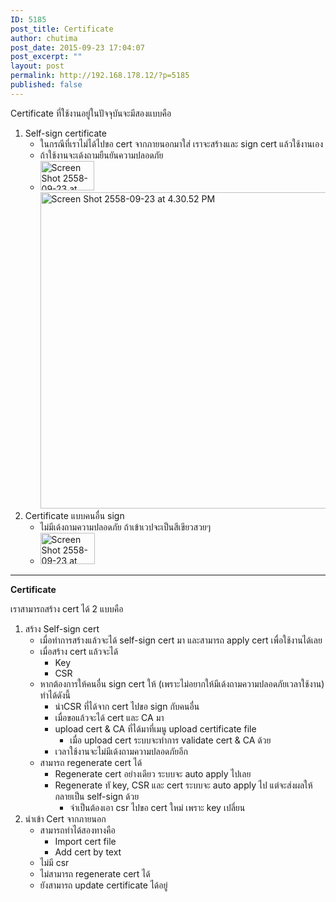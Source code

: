```yaml
---
ID: 5185
post_title: Certificate
author: chutima
post_date: 2015-09-23 17:04:07
post_excerpt: ""
layout: post
permalink: http://192.168.178.12/?p=5185
published: false
---
```

Certificate ที่ใช้งานอยู่ในปัจจุบันจะมีสองแบบคือ
<ol>
	<li>Self-sign certificate
<ul>
	<li>ในกรณีที่เราไม่ได้ไปขอ cert จากภายนอกมาใส่ เราจะสร้างและ sign cert แล้วใช้งานเอง</li>
	<li>ถ้าใช้งานจะเด้งถามยืนยันความปลอดภัย</li>
	<li><a href="http://192.168.178.12/wp-content/uploads/2015/09/Screen-Shot-2558-09-23-at-4.52.08-PM.png"><img class="alignnone size-full wp-image-5189" src="http://192.168.178.12/wp-content/uploads/2015/09/Screen-Shot-2558-09-23-at-4.52.08-PM.png" alt="Screen Shot 2558-09-23 at 4.52.08 PM" width="86" height="47" /></a><a href="http://192.168.178.12/wp-content/uploads/2015/09/Screen-Shot-2558-09-23-at-4.30.52-PM.png"><img class="alignnone size-full wp-image-5186" src="http://192.168.178.12/wp-content/uploads/2015/09/Screen-Shot-2558-09-23-at-4.30.52-PM.png" alt="Screen Shot 2558-09-23 at 4.30.52 PM" width="675" height="506" /></a></li>
</ul>
</li>
	<li>Certificate แบบคนอื่น sign
<ul>
	<li>ไม่มีเด้งถามความปลอดภัย ถ้าเข้าเวปจะเป็นสีเขียวสวยๆ</li>
	<li><a href="http://192.168.178.12/wp-content/uploads/2015/09/Screen-Shot-2558-09-23-at-4.52.37-PM.png"><img class="alignnone size-full wp-image-5188" src="http://192.168.178.12/wp-content/uploads/2015/09/Screen-Shot-2558-09-23-at-4.52.37-PM.png" alt="Screen Shot 2558-09-23 at 4.52.37 PM" width="87" height="50" /></a></li>
</ul>
</li>
</ol>

<hr />

<strong>Certificate</strong>

เราสามารถสร้าง cert ได้ 2 แบบคือ
<ol>
	<li>สร้าง Self-sign cert
<ul>
	<li>เมื่อทำการสร้างแล้วจะได้ self-sign cert มา และสามารถ apply cert เพื่อใช้งานได้เลย</li>
	<li>เมื่อสร้าง cert แล้วจะได้
<ul>
	<li>Key</li>
	<li>CSR</li>
</ul>
</li>
	<li>หากต้องการให้คนอื่น sign cert ให้ (เพราะไม่อยากให้มีเด้งถามความปลอดภัยเวลาใช้งาน) ทำได้ดังนี้
<ul>
	<li>นำCSR ที่ได้จาก cert ไปขอ sign กับคนอื่น</li>
	<li>เมื่อขอแล้วจะได้ cert และ CA มา</li>
	<li>upload cert &amp; CA ที่ได้มาที่เมนู upload certificate file
<ul>
	<li>เมื่อ upload cert ระบบจะทำการ validate cert &amp; CA ด้วย</li>
</ul>
</li>
	<li>เวลาใช้งานจะไม่มีเด้งถามความปลอดภัยอีก</li>
</ul>
</li>
	<li>สามารถ regenerate cert ได้
<ul>
	<li>Regenerate cert อย่างเดียว ระบบจะ auto apply ไปเลย</li>
	<li>Regenerate ทั key, CSR และ cert ระบบจะ auto apply ไป แต่จะส่งผลให้กลายเป็น self-sign ด้วย
<ul>
	<li>จำเป็นต้องเอา csr ไปขอ cert ใหม่ เพราะ key เปลี่ยน</li>
</ul>
</li>
</ul>
</li>
</ul>
</li>
	<li>นำเข้า Cert จากภายนอก
<ul>
	<li>สามารถทำได้สองทางคือ
<ul>
	<li>Import cert file</li>
	<li>Add cert by text</li>
</ul>
</li>
	<li>ไม่มี csr</li>
	<li>ไม่สามารถ regenerate cert ได้</li>
	<li>ยังสามารถ update certificate ได้อยู่</li>
</ul>
</li>
</ol>
&nbsp;